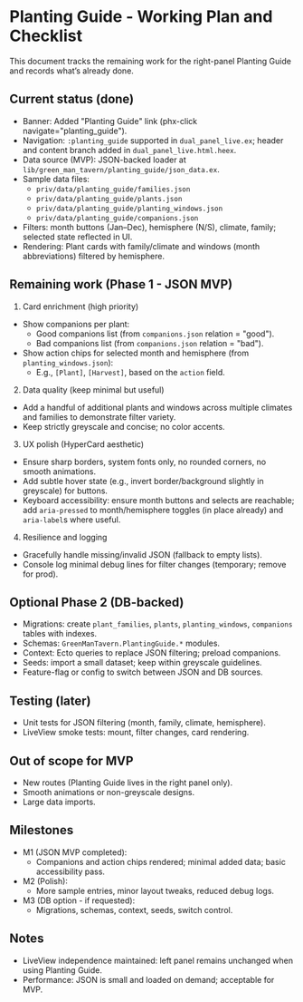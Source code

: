 # Planting Guide - Working Plan and Checklist

This document tracks the remaining work for the right-panel Planting Guide and records what’s already done.

## Current status (done)
- Banner: Added "Planting Guide" link (phx-click navigate="planting_guide").
- Navigation: `:planting_guide` supported in `dual_panel_live.ex`; header and content branch added in `dual_panel_live.html.heex`.
- Data source (MVP): JSON-backed loader at `lib/green_man_tavern/planting_guide/json_data.ex`.
- Sample data files:
  - `priv/data/planting_guide/families.json`
  - `priv/data/planting_guide/plants.json`
  - `priv/data/planting_guide/planting_windows.json`
  - `priv/data/planting_guide/companions.json`
- Filters: month buttons (Jan–Dec), hemisphere (N/S), climate, family; selected state reflected in UI.
- Rendering: Plant cards with family/climate and windows (month abbreviations) filtered by hemisphere.

## Remaining work (Phase 1 - JSON MVP)
1) Card enrichment (high priority)
- Show companions per plant:
  - Good companions list (from `companions.json` relation = "good").
  - Bad companions list (from `companions.json` relation = "bad").
- Show action chips for selected month and hemisphere (from `planting_windows.json`):
  - E.g., `[Plant]`, `[Harvest]`, based on the `action` field.

2) Data quality (keep minimal but useful)
- Add a handful of additional plants and windows across multiple climates and families to demonstrate filter variety.
- Keep strictly greyscale and concise; no color accents.

3) UX polish (HyperCard aesthetic)
- Ensure sharp borders, system fonts only, no rounded corners, no smooth animations.
- Add subtle hover state (e.g., invert border/background slightly in greyscale) for buttons.
- Keyboard accessibility: ensure month buttons and selects are reachable; add `aria-pressed` to month/hemisphere toggles (in place already) and `aria-label`s where useful.

4) Resilience and logging
- Gracefully handle missing/invalid JSON (fallback to empty lists).
- Console log minimal debug lines for filter changes (temporary; remove for prod).

## Optional Phase 2 (DB-backed)
- Migrations: create `plant_families`, `plants`, `planting_windows`, `companions` tables with indexes.
- Schemas: `GreenManTavern.PlantingGuide.*` modules.
- Context: Ecto queries to replace JSON filtering; preload companions.
- Seeds: import a small dataset; keep within greyscale guidelines.
- Feature-flag or config to switch between JSON and DB sources.

## Testing (later)
- Unit tests for JSON filtering (month, family, climate, hemisphere).
- LiveView smoke tests: mount, filter changes, card rendering.

## Out of scope for MVP
- New routes (Planting Guide lives in the right panel only).
- Smooth animations or non-greyscale designs.
- Large data imports.

## Milestones
- M1 (JSON MVP completed):
  - Companions and action chips rendered; minimal added data; basic accessibility pass.
- M2 (Polish):
  - More sample entries, minor layout tweaks, reduced debug logs.
- M3 (DB option - if requested):
  - Migrations, schemas, context, seeds, switch control.

## Notes
- LiveView independence maintained: left panel remains unchanged when using Planting Guide.
- Performance: JSON is small and loaded on demand; acceptable for MVP.
